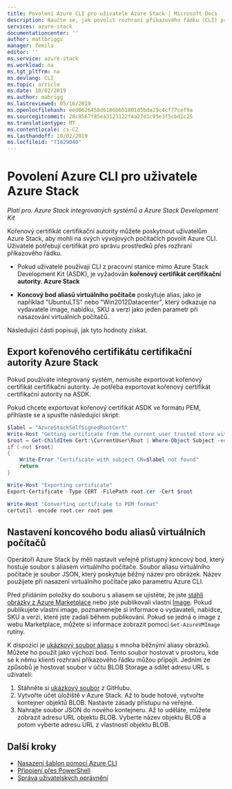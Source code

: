```yaml
---
title: Povolení Azure CLI pro uživatele Azure Stack | Microsoft Docs
description: Naučte se, jak povolit rozhraní příkazového řádku (CLI) pro různé platformy pro správu a nasazení prostředků v Azure Stack.
services: azure-stack
documentationcenter: ''
author: mattbriggs
manager: femila
editor: ''
ms.service: azure-stack
ms.workload: na
ms.tgt_pltfrm: na
ms.devlang: CLI
ms.topic: article
ms.date: 10/02/2019
ms.author: mabrigg
ms.lastreviewed: 05/16/2019
ms.openlocfilehash: eed0626458d6186b651801d5bda29c4cf77cef9a
ms.sourcegitcommit: 28c8567f85ea3123122f4a27d1c95e3f5cbd2c25
ms.translationtype: MT
ms.contentlocale: cs-CZ
ms.lasthandoff: 10/02/2019
ms.locfileid: "71829040"
---
```

# <a name="enable-azure-cli-for-azure-stack-users"></a>Povolení Azure CLI pro uživatele Azure Stack

*Platí pro: Azure Stack integrovaných systémů a Azure Stack Development Kit*

Kořenový certifikát certifikační autority můžete poskytnout uživatelům Azure Stack, aby mohli na svých vývojových počítačích povolit Azure CLI. Uživatelé potřebují certifikát pro správu prostředků přes rozhraní příkazového řádku.

 - Pokud uživatelé používají CLI z pracovní stanice mimo Azure Stack Development Kit (ASDK), je vyžadován **kořenový certifikát certifikační autority. Azure Stack**  

 - **Koncový bod aliasů virtuálního počítače** poskytuje alias, jako je například "UbuntuLTS" nebo "Win2012Datacenter", který odkazuje na vydavatele image, nabídku, SKU a verzi jako jeden parametr při nasazování virtuálních počítačů.  

Následující části popisují, jak tyto hodnoty získat.

## <a name="export-the-azure-stack-ca-root-certificate"></a>Export kořenového certifikátu certifikační autority Azure Stack

Pokud používáte integrovaný systém, nemusíte exportovat kořenový certifikát certifikační autority. Je potřeba exportovat kořenový certifikát certifikační autority na ASDK.

Pokud chcete exportovat kořenový certifikát ASDK ve formátu PEM, přihlaste se a spusťte následující skript:

```powershell
$label = "AzureStackSelfSignedRootCert"
Write-Host "Getting certificate from the current user trusted store with subject CN=$label"
$root = Get-ChildItem Cert:\CurrentUser\Root | Where-Object Subject -eq "CN=$label" | select -First 1
if (-not $root)
{
    Write-Error "Certificate with subject CN=$label not found"
    return
}

Write-Host "Exporting certificate"
Export-Certificate -Type CERT -FilePath root.cer -Cert $root

Write-Host "Converting certificate to PEM format"
certutil -encode root.cer root.pem
```

## <a name="set-up-the-vm-aliases-endpoint"></a>Nastavení koncového bodu aliasů virtuálních počítačů

Operátoři Azure Stack by měli nastavit veřejně přístupný koncový bod, který hostuje soubor s aliasem virtuálního počítače. Soubor aliasu virtuálního počítače je soubor JSON, který poskytuje běžný název pro obrázek. Název použijete při nasazení virtuálního počítače jako parametru Azure CLI.  

Před přidáním položky do souboru s aliasem se ujistěte, že jste [stáhli obrázky z Azure Marketplace](azure-stack-download-azure-marketplace-item.md) nebo jste publikovali vlastní [Image](azure-stack-add-vm-image.md). Pokud publikujete vlastní image, poznamenejte si informace o vydavateli, nabídce, SKU a verzi, které jste zadali během publikování. Pokud se jedná o image z webu Marketplace, můžete si informace zobrazit pomocí `Get-AzureVMImage` rutiny.  

K dispozici je [ukázkový soubor aliasu](https://raw.githubusercontent.com/Azure/azure-rest-api-specs/master/arm-compute/quickstart-templates/aliases.json) s mnoha běžnými aliasy obrázků. Můžete ho použít jako výchozí bod. Tento soubor hostovat v prostoru, kde se k němu klienti rozhraní příkazového řádku můžou připojit. Jedním ze způsobů je hostovat soubor v účtu BLOB Storage a sdílet adresu URL s uživateli:

1. Stáhněte si [ukázkový soubor](https://raw.githubusercontent.com/Azure/azure-rest-api-specs/master/arm-compute/quickstart-templates/aliases.json) z GitHubu.
2. Vytvořte účet úložiště v Azure Stack. Až to bude hotové, vytvořte kontejner objektů BLOB. Nastavte zásady přístupu na veřejné.  
3. Nahrajte soubor JSON do nového kontejneru. Až to uděláte, můžete zobrazit adresu URL objektu BLOB. Vyberte název objektu BLOB a potom vyberte adresu URL z vlastností objektu BLOB.

## <a name="next-steps"></a>Další kroky

- [Nasazení šablon pomocí Azure CLI](../user/azure-stack-deploy-template-command-line.md )
- [Připojení přes PowerShell](azure-stack-powershell-install.md)
- [Správa uživatelských oprávnění](azure-stack-manage-permissions.md)
